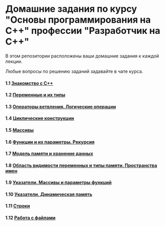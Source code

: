 # Домашние задания по курсу "Основы программирования на C++" профессии "Разработчик на С++"

В этом репозитории расположены ваши домашние задания к каждой лекции. 

Любые вопросы по решению заданий задавайте в чате курса.

#### 1.1 [Знакомство с C++]()
#### 1.2 [Переменные и их типы]()
#### 1.3 [Операторы ветвления. Логические операции]()
#### 1.4 [Циклические конструкции]()
#### 1.5 [Массивы]()
#### 1.6 [Функции и их параметры. Рекурсия]()
#### 1.7 [Модель памяти и хранение данных]()
#### 1.8 [Область видимости переменных и типы памяти. Пространства имен]()
#### 1.9 [Указатели. Массивы и параметры функций]()
#### 1.10 [Указатели. Динамическая память]()
#### 1.11 [Строки]()
#### 1.12 [Работа с файлами]()
